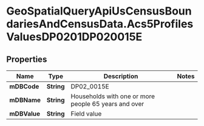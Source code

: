 # GeoSpatialQueryApiUsCensusBoundariesAndCensusData.Acs5ProfilesValuesDP0201DP020015E

## Properties

Name | Type | Description | Notes
------------ | ------------- | ------------- | -------------
**mDBCode** | **String** | DP02_0015E | 
**mDBName** | **String** | Households with one or more people 65 years and over | 
**mDBValue** | **String** | Field value | 


